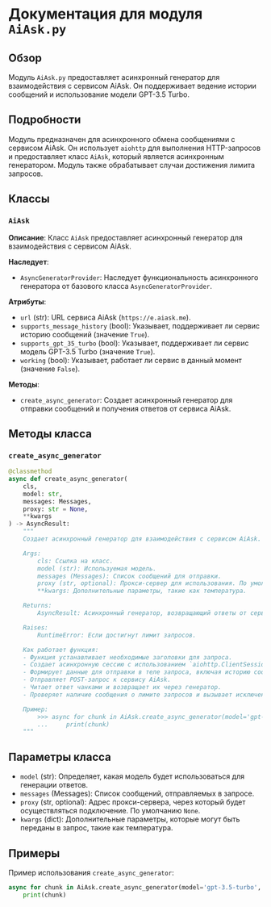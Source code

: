 # Документация для модуля `AiAsk.py`

## Обзор

Модуль `AiAsk.py` предоставляет асинхронный генератор для взаимодействия с сервисом AiAsk. Он поддерживает ведение истории сообщений и использование модели GPT-3.5 Turbo.

## Подробности

Модуль предназначен для асинхронного обмена сообщениями с сервисом AiAsk. Он использует `aiohttp` для выполнения HTTP-запросов и предоставляет класс `AiAsk`, который является асинхронным генератором. Модуль также обрабатывает случаи достижения лимита запросов.

## Классы

### `AiAsk`

**Описание**: Класс `AiAsk` предоставляет асинхронный генератор для взаимодействия с сервисом AiAsk.

**Наследует**:
- `AsyncGeneratorProvider`: Наследует функциональность асинхронного генератора от базового класса `AsyncGeneratorProvider`.

**Атрибуты**:
- `url` (str): URL сервиса AiAsk (`https://e.aiask.me`).
- `supports_message_history` (bool): Указывает, поддерживает ли сервис историю сообщений (значение `True`).
- `supports_gpt_35_turbo` (bool): Указывает, поддерживает ли сервис модель GPT-3.5 Turbo (значение `True`).
- `working` (bool): Указывает, работает ли сервис в данный момент (значение `False`).

**Методы**:
- `create_async_generator`: Создает асинхронный генератор для отправки сообщений и получения ответов от сервиса AiAsk.

## Методы класса

### `create_async_generator`

```python
@classmethod
async def create_async_generator(
    cls,
    model: str,
    messages: Messages,
    proxy: str = None,
    **kwargs
) -> AsyncResult:
    """
    Создает асинхронный генератор для взаимодействия с сервисом AiAsk.

    Args:
        cls: Ссылка на класс.
        model (str): Используемая модель.
        messages (Messages): Список сообщений для отправки.
        proxy (str, optional): Прокси-сервер для использования. По умолчанию `None`.
        **kwargs: Дополнительные параметры, такие как температура.

    Returns:
        AsyncResult: Асинхронный генератор, возвращающий ответы от сервиса.

    Raises:
        RuntimeError: Если достигнут лимит запросов.

    Как работает функция:
    - Функция устанавливает необходимые заголовки для запроса.
    - Создает асинхронную сессию с использованием `aiohttp.ClientSession`.
    - Формирует данные для отправки в теле запроса, включая историю сообщений, модель и параметры.
    - Отправляет POST-запрос к сервису AiAsk.
    - Читает ответ чанками и возвращает их через генератор.
    - Проверяет наличие сообщения о лимите запросов и вызывает исключение `RuntimeError`, если лимит достигнут.

    Пример:
        >>> async for chunk in AiAsk.create_async_generator(model='gpt-3.5-turbo', messages=[{'role': 'user', 'content': 'Hello'}]):
        ...     print(chunk)
    """
```

## Параметры класса

- `model` (str): Определяет, какая модель будет использоваться для генерации ответов.
- `messages` (Messages): Список сообщений, отправляемых в запросе.
- `proxy` (str, optional): Адрес прокси-сервера, через который будет осуществляться подключение. По умолчанию `None`.
- `kwargs` (dict): Дополнительные параметры, которые могут быть переданы в запрос, такие как температура.

## Примеры

Пример использования `create_async_generator`:

```python
async for chunk in AiAsk.create_async_generator(model='gpt-3.5-turbo', messages=[{'role': 'user', 'content': 'Hello'}]):
    print(chunk)